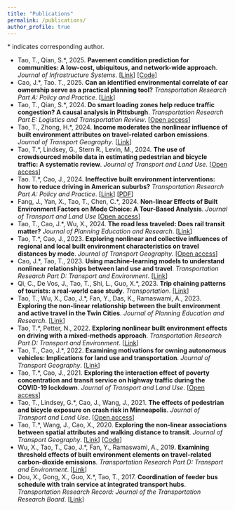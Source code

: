 ```yaml
---
title: "Publications"
permalink: /publications/
author_profile: true
---
```


\* indicates corresponding author.  
- Tao, T., Qian, S.\*, 2025. **Pavement condition prediction for communities: A low-cost, ubiquitous, and network-wide approach**. *Journal of Infrastructure Systems*. [[Link](https://doi.org/10.1061/JITSE4.ISENG-2378)] [[Code](https://github.com/vtao1989/AssetPerformance)]
- Cao, J.\*, Tao. T., 2025. **Can an identified environmental correlate of car ownership serve as a practical planning tool?** *Transportation Research Part A: Policy and Practice*. [[Link](https://doi.org/10.1016/j.tra.2024.104304)]
- Tao, T., Qian, S.\*, 2024. **Do smart loading zones help reduce traffic congestion? A causal analysis in Pittsburgh**. *Transportation Research Part E: Logistics and Transportation Review*. [[Open access](https://doi.org/10.1016/j.tre.2024.103796)]
- Tao, T., Zhong, H.\*, 2024. **Income moderates the nonlinear influence of built environment attributes on travel-related carbon emissions**. *Journal of Transport Geography*. [[Link](https://doi.org/10.1016/j.jtrangeo.2024.103985)]
- Tao, T.\*, Lindsey, G., Stern R., Levin, M., 2024. **The use of crowdsourced mobile data in estimating pedestrian and bicycle traffic: A systematic review**. *Journal of Transport and Land Use*. [[Open access](https://doi.org/10.5198/jtlu.2024.2315)]
- Tao. T.\*, Cao, J., 2024. **Ineffective built environment interventions: how to reduce driving in American suburbs?** *Transportation Research Part A: Policy and Practice*. [[Link](https://doi.org/10.1016/j.tra.2023.103924)] [[PDF](../files/Tao%20and%20Cao%202024%20TRA.pdf)]
- Fang, J., Yan, X., Tao, T., Chen, C.\*, 2024. **Non-linear Effects of Built Environment Factors on Mode Choice: A Tour-Based Analysis**. *Journal of Transport and Land Use* [[Open access](https://doi.org/10.5198/jtlu.2024.2403)]
- Tao, T., Cao, J.\*, Wu, X., 2024. **The road less traveled: Does rail transit matter?** *Journal of Planning Education and Research*. [[Link](https://doi.org/10.1177/0739456X211035825)]
- Tao, T.\*, Cao, J., 2023. **Exploring nonlinear and collective influences of regional and local built environment characteristics on travel distances by mode**. *Journal of Transport Geography*. [[Open access](https://doi.org/10.1016/j.jtrangeo.2023.103599)]
- Cao, J.\*, Tao, T., 2023. **Using machine-learning models to understand nonlinear relationships between land use and travel**. *Transportation Research Part D: Transport and Environment*. [[Link](https://doi.org/10.1016/j.trd.2023.103930)]
- Qi, C., De Vos, J., Tao, T., Shi, L., Guo, X.\*, 2023. **Trip chaining patterns of tourists: a real-world case study**. *Transportation*. [[Link](https://doi.org/10.1007/s11116-023-10418-9)]
- Tao, T., Wu, X., Cao, J.\*, Fan, Y., Das, K., Ramaswami, A., 2023. **Exploring the non-linear relationship between the built environment and active travel in the Twin Cities**. *Journal of Planning Education and Research*. [[Link](https://doi.org/10.1016/j.trd.2022.103443)]
- Tao, T.\*, Petter, N., 2022. **Exploring nonlinear built environment effects on driving with a mixed-methods approach**. *Transportation Research Part D: Transport and Environment*. [[Link](https://doi.org/10.1016/j.trd.2022.103443)]
- Tao, T., Cao, J.\*, 2022. **Examining motivations for owning autonomous vehicles: Implications for land use and transportation**. *Journal of Transport Geography*. [[Link](https://doi.org/10.1016/j.jtrangeo.2022.103361)]
- Tao, T.\*, Cao, J., 2021. **Exploring the interaction effect of poverty concentration and transit service on highway traffic during the COVID-19 lockdown**. *Journal of Transport and Land Use*. [[Open access](http://dx.doi.org/10.5198/jtlu.2021.1978)]
- Tao, T., Lindsey, G.\*, Cao, J., Wang, J., 2021. **The effects of pedestrian and bicycle exposure on crash risk in Minneapolis**. *Journal of Transport and Land Use*. [[Open access](http://dx.doi.org/10.5198/jtlu.2021.1978)]
- Tao, T.\*, Wang, J., Cao, X., 2020. **Exploring the non-linear associations between spatial attributes and walking distance to transit**. *Journal of Transport Geography*. [[Link](https://doi.org/10.1016/j.jtrangeo.2019.102560)] [[Code](https://vtao1989.github.io/DisToTransit_statistics/)]
- Wu, X., Tao, T., Cao, J.\*, Fan, Y., Ramaswami, A., 2019. **Examining threshold effects of built environment elements on travel-related carbon-dioxide emissions**. *Transportation Research Part D: Transport and Environment*. [[Link](https://doi.org/10.1016/j.trd.2019.08.018)]
- Dou, X., Gong, X., Guo, X.\*, Tao, T., 2017. **Coordination of feeder bus schedule with train service at integrated transport hubs**. *Transportation Research Record: Journal of the Transportation Research Board*. [[Link](https://doi.org/10.3141/2648-12)]

